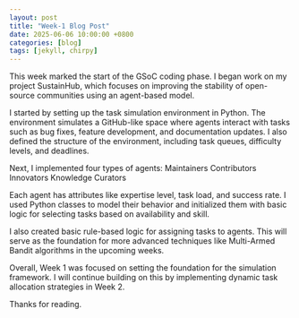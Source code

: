 ```yaml
---
layout: post
title: "Week-1 Blog Post"
date: 2025-06-06 10:00:00 +0800
categories: [blog]
tags: [jekyll, chirpy]
---
```


 This week marked the start of the GSoC coding phase. I began work on my project SustainHub, which focuses on improving the stability of open-source communities using an agent-based model.

I started by setting up the task simulation environment in Python. The environment simulates a GitHub-like space where agents interact with tasks such as bug fixes, feature development, and documentation updates. I also defined the structure of the environment, including task queues, difficulty levels, and deadlines.

Next, I implemented four types of agents:
Maintainers
Contributors
Innovators
Knowledge Curators

Each agent has attributes like expertise level, task load, and success rate. I used Python classes to model their behavior and initialized them with basic logic for selecting tasks based on availability and skill.

I also created basic rule-based logic for assigning tasks to agents. This will serve as the foundation for more advanced techniques like Multi-Armed Bandit algorithms in the upcoming weeks.

Overall, Week 1 was focused on setting the foundation for the simulation framework. I will continue building on this by implementing dynamic task allocation strategies in Week 2.

Thanks for reading.
